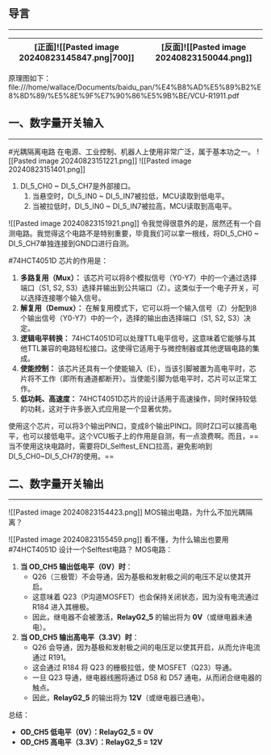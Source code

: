 ## 导言
---

| [正面]![[Pasted image 20240823145847.png\|700]] | [反面]![[Pasted image 20240823150044.png]] |
| :-------------------------------------------: | :--------------------------------------: |
原理图如下：
file:///home/wallace/Documents/baidu_pan/%E4%B8%AD%E5%89%B2%E8%8D%89/%E5%8E%9F%E7%90%86%E5%9B%BE/VCU-R1911.pdf

## 一、数字量开关输入
---
#光耦隔离电路 在电源、工业控制、机器人上使用非常广泛，属于基本功之一。
![[Pasted image 20240823151221.png]] 
![[Pasted image 20240823151401.png]]
1. DI_5_CH0 ~ DI_5_CH7是外部接口。
	1. 当悬空时，DI_5_IN0 ~ DI_5_IN7被拉低，MCU读取到低电平。
	2. 当被拉低时，DI_5_IN0 ~ DI_5_IN7被拉高，MCU读取到高电平。

![[Pasted image 20240823151921.png]]
令我觉得很意外的是，居然还有一个自测电路。我觉得这个电路不是特别重要，毕竟我们可以拿一根线，将DI_5_CH0 ~ DI_5_CH7单独连接到GND口进行自测。

#74HCT4051D 芯片的作用是：
1. **多路复用（Mux）：** 该芯片可以将8个模拟信号（Y0-Y7）中的一个通过选择端口（S1, S2, S3）选择并输出到公共端口（Z）。这类似于一个电子开关，可以选择连接哪个输入信号。
2. **解复用（Demux）：** 在解复用模式下，它可以将一个输入信号（Z）分配到8个输出信号（Y0-Y7）中的一个，选择的输出由选择端口（S1, S2, S3）决定。
3. **逻辑电平转换：** 74HCT4051D可以处理TTL电平信号，这意味着它能够与其他TTL兼容的电路轻松接口。这使得它适用于与微控制器或其他逻辑电路的集成。
4. **使能控制：** 该芯片还具有一个使能输入（E），当该引脚被置为高电平时，芯片将不工作（即所有通道都断开）。当使能引脚为低电平时，芯片可以正常工作。
5.  **低功耗、高速度：** 74HCT4051D芯片的设计适用于高速操作，同时保持较低的功耗，这对于许多嵌入式应用是一个显著优势。

使用这个芯片，可以将3个输出PIN口，变成8个输出PIN口。同时Z口可以接高电平，也可以接低电平。这个VCU板子上的作用是自测，有一点浪费啊。而且，==当不使用这块电路时，需要将DI_Selftest_EN口拉高，避免影响到DI_5_CH0~DI_5_CH7的使用。==


## 二、数字量开关输出
---
![[Pasted image 20240823154423.png]]
MOS输出电路，为什么不加光耦隔离？

![[Pasted image 20240823155459.png]]
看不懂，为什么输出也要用 #74HCT4051D 设计一个Selftest电路？
MOS电路：
1. **当 OD_CH5 输出低电平（0V）时**：
    - Q26（三极管）不会导通，因为基极和发射极之间的电压不足以使其开启。
    - 这意味着 Q23（P沟道MOSFET）也会保持关闭状态，因为没有电流通过 R184 进入其栅极。
    - 因此，继电器不会被激活，**RelayG2_5** 的输出将为 **0V**（或继电器未通电）。
2. **当 OD_CH5 输出高电平（3.3V）时**：
    - Q26 会导通，因为基极和发射极之间的电压足以使其开启，从而允许电流通过 R191。
    - 这会通过 R184 将 Q23 的栅极拉低，使 MOSFET（Q23）导通。
    - 一旦 Q23 导通，继电器线圈将通过 D58 和 D57 通电，从而闭合继电器的触点。
    - 因此，**RelayG2_5** 的输出将为 **12V**（或继电器已通电）。

总结：
- **OD_CH5 低电平（0V）：RelayG2_5 = 0V**
- **OD_CH5 高电平（3.3V）：RelayG2_5 = 12V**















